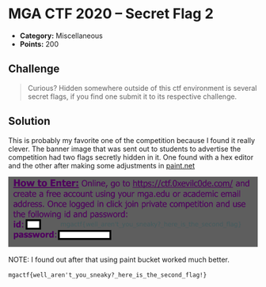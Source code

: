 # MGA CTF 2020 – Secret Flag 2

* **Category:** Miscellaneous
* **Points:** 200

## Challenge

> Curious? Hidden somewhere outside of this ctf environment is several secret flags, if you find one 
submit it to its respective challenge.

## Solution

This is probably my favorite one of the competition because I found it really clever. The banner image that was 
sent out to students to advertise the competition had two flags secretly hidden in it. One found with a hex editor
and the other after making some adjustments in [paint.net](https://www.getpaint.net/)

![secret 2](../IMAGES/misc-secret2.PNG)

NOTE: I found out after that using paint bucket worked much better.

```
mgactf{well_aren't_you_sneaky?_here_is_the_second_flag!}
```